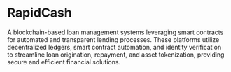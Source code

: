 # RapidCash
 A blockchain-based loan management systems leveraging smart contracts for automated and transparent lending processes. These platforms utilize decentralized ledgers, smart contract automation, and identity verification to streamline loan origination, repayment, and asset tokenization, providing secure and efficient financial solutions.
